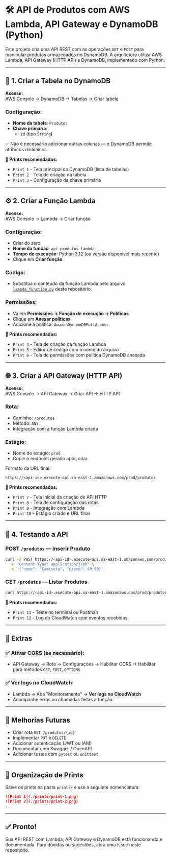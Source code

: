 # 🛠️ API de Produtos com AWS Lambda, API Gateway e DynamoDB (Python)

Este projeto cria uma API REST com as operações `GET` e `POST` para manipular produtos armazenados no DynamoDB. A arquitetura utiliza AWS Lambda, API Gateway (HTTP API) e DynamoDB, implementado com Python.

---

## 🧱 1. Criar a Tabela no DynamoDB

**Acesse:**  
AWS Console → DynamoDB → Tabelas → Criar tabela

### Configuração:
- **Nome da tabela**: `Produtos`
- **Chave primária**:  
  - `id` (tipo `String`)

✅ Não é necessário adicionar outras colunas — o DynamoDB permite atributos dinâmicos.

**📸 Prints recomendados:**
- `Print 1` - Tela principal do DynamoDB (lista de tabelas)
- `Print 2` - Tela de criação da tabela
- `Print 3` - Configuração da chave primária

---

## ⚙️ 2. Criar a Função Lambda

**Acesse:**  
AWS Console → Lambda → Criar função

### Configuração:
- Criar do zero
- **Nome da função**: `api-produtos-lambda`
- **Tempo de execução**: Python 3.12 (ou versão disponível mais recente)
- Clique em **Criar função**

### Código:
- Substitua o conteúdo da função Lambda pelo arquivo [`lambda_function.py`](./lambda_function.py) deste repositório.

### Permissões:
- Vá em **Permissões → Função de execução → Políticas**
- Clique em **Anexar políticas**
- Adicione a política: `AmazonDynamoDBFullAccess`

**📸 Prints recomendados:**
- `Print 4` - Tela de criação da função Lambda
- `Print 5` - Editor de código com o nome do arquivo
- `Print 6` - Tela de permissões com política DynamoDB anexada

---

## 🌐 3. Criar a API Gateway (HTTP API)

**Acesse:**  
AWS Console → API Gateway → Criar API → HTTP API

### Rota:
- Caminho: `/produtos`
- Método: `ANY`
- Integração com a função Lambda criada

### Estágio:
- Nome do estágio: `prod`
- Copie o endpoint gerado após criar

Formato da URL final:
```
https://<api-id>.execute-api.sa-east-1.amazonaws.com/prod/produtos
```

**📸 Prints recomendados:**
- `Print 7` - Tela inicial da criação de API HTTP
- `Print 8` - Tela de configuração das rotas
- `Print 9` - Integração com Lambda
- `Print 10` - Estágio criado e URL final

---

## 🧪 4. Testando a API

### POST `/produtos` — Inserir Produto
```bash
curl -X POST https://<api-id>.execute-api.sa-east-1.amazonaws.com/prod/produtos \
  -H "Content-Type: application/json" \
  -d '{"nome": "Camiseta", "preco": 49.90}'
```

### GET `/produtos` — Listar Produtos
```bash
curl https://<api-id>.execute-api.sa-east-1.amazonaws.com/prod/produtos
```

**📸 Prints recomendados:**
- `Print 11` - Teste no terminal ou Postman
- `Print 12` - Log do CloudWatch com eventos recebidos

---

## 🔧 Extras

### ✅ Ativar CORS (se necessário):
- API Gateway → Rota → Configurações → Habilitar CORS → Habilitar para métodos `GET`, `POST`, `OPTIONS`

### ✅ Ver logs no CloudWatch:
- Lambda → Aba "Monitoramento" → **Ver logs no CloudWatch**
- Acompanhe erros ou chamadas feitas à função

---

## 🧩 Melhorias Futuras

- Criar rota `GET /produtos/{id}`
- Implementar `PUT` e `DELETE`
- Adicionar autenticação (JWT ou IAM)
- Documentar com Swagger / OpenAPI
- Adicionar testes com `pytest` ou `unittest`

---

## 📁 Organização de Prints

Salve os prints na pasta `prints/` e use a seguinte nomenclatura:

```markdown
![Print 1](./prints/print-1.png)
![Print 2](./prints/print-2.png)
...
```

---

## ✅ Pronto!

Sua API REST com Lambda, API Gateway e DynamoDB está funcionando e documentada. Para dúvidas ou sugestões, abra uma issue neste repositório.
